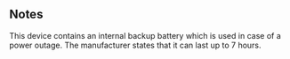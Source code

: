 <!-- Notes BEGIN: You can edit here. Add "## Notes" headline if not already present. -->
## Notes

This device contains an internal backup battery which is used in case of a power outage.
The manufacturer states that it can last up to 7 hours.

<!-- Notes END: Do not edit below this line -->